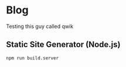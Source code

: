 # Blog

Testing this guy called qwik

## Static Site Generator (Node.js)

```
npm run build.server
```
